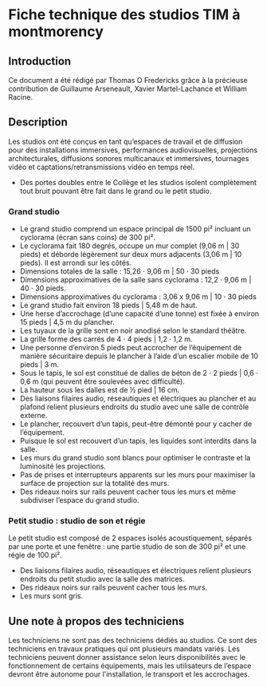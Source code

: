 # Fiche technique des studios TIM à montmorency

## Introduction
Ce document a été rédigé par Thomas O Fredericks grâce à la précieuse contribution de Guillaume Arseneault, Xavier Martel-Lachance et William Racine.

## Description
Les studios ont été conçus en tant qu’espaces de travail et de diffusion pour des installations immersives, performances audiovisuelles, projections architecturales, diffusions sonores multicanaux et immersives, tournages vidéo et captations/retransmissions vidéo en temps réel. 

* Des portes doubles entre le Collège et les studios isolent complètement tout bruit pouvant être fait dans le grand ou le petit studio.

### Grand studio

* Le grand studio comprend un espace principal de 1500 pi² incluant un cyclorama (écran sans coins) de 300 pi². 
* Le cyclorama fait 180 degrés, occupe un mur complet (9,06 m | 30 pieds) et déborde légèrement sur deux murs adjacents (3,06 m | 10 pieds). Il est arrondi sur les côtés. 
* Dimensions totales de la salle : 15,26 ⋅ 9,06 m | 50 ⋅ 30 pieds
* Dimensions approximatives de la salle sans cyclorama : 12,2 ⋅ 9,06 m | 40 ⋅ 30 pieds.
* Dimensions approximatives du cyclorama : 3,06 x 9,06 m | 10 ⋅ 30 pieds
* Le grand studio fait environ 18 pieds | 5,48 m de haut. 
* Une herse d’accrochage (d’une capacité d’une tonne) est fixée à environ 15 pieds | 4,5 m du plancher. 
* Les tuyaux de la grille sont en noir anodisé selon le standard théâtre.
* La grille forme des carrés de 4 ⋅ 4 pieds | 1,2 ⋅ 1,2 m. 
* Une personne d’environ 5 pieds peut accrocher de l’équipement de manière sécuritaire depuis le plancher à l’aide d’un escalier mobile de 10 pieds | 3 m. 
* Sous le tapis, le sol est constitué de dalles de béton de 2 ⋅ 2 pieds | 0,6 ⋅ 0,6 m (qui peuvent être soulevées avec difficulté).
* La hauteur sous les dalles est de ½ pied | 16 cm.
* Des liaisons filaires audio, réseautiques et électriques au plancher et au plafond relient plusieurs endroits du studio avec une salle de contrôle externe. 
* Le plancher, recouvert d’un tapis, peut-être démonté pour y cacher de l’équipement.
* Puisque le sol est recouvert d’un tapis, les liquides sont interdits dans la salle.
* Les murs du grand studio sont blancs pour optimiser le contraste et la luminosité les projections.  
* Pas de prises et interrupteurs apparents sur les murs pour maximiser la surface de projection sur la totalité des murs. 
* Des rideaux noirs sur rails peuvent cacher tous les murs et même subdiviser l’espace du grand studio.

### Petit studio : studio de son et régie
Le petit studio est composé de 2 espaces isolés acoustiquement, séparés par une porte et une fenêtre : une partie studio de son de 300 pi² et une régie de 100 pi². 
* Des liaisons filaires audio, réseautiques et électriques relient plusieurs endroits du petit studio avec la salle des matrices.
* Des rideaux noirs sur rails peuvent cacher tous les murs.
* Les murs sont gris.

## Une note à propos des techniciens
Les techniciens ne sont pas des techniciens dédiés au studios. Ce sont des techniciens en travaux pratiques qui ont plusieurs mandats variés. Les techniciens peuvent donner assistance selon leurs disponibilités avec le fonctionnement de certains équipements, mais les utilisateurs de l’espace devront être autonome pour l'installation, le transport et les accrochages. 
